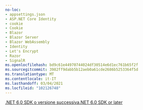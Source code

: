 ```yaml
---
no-loc:
- appsettings.json
- ASP.NET Core Identity
- cookie
- Cookie
- Blazor
- Blazor Server
- Blazor WebAssembly
- Identity
- Let's Encrypt
- Razor
- SignalR
ms.openlocfilehash: bd9c61e44970744024df30514e6d1ec761b65f2f
ms.sourcegitcommit: 3982ff9dabb5b12aeb0a61cde2686b5253364f5d
ms.translationtype: MT
ms.contentlocale: it-IT
ms.lasthandoff: 03/04/2021
ms.locfileid: "102126748"
---
```

[<span data-ttu-id="f5a04-101">.NET 6,0 SDK o versione successiva</span><span class="sxs-lookup"><span data-stu-id="f5a04-101">.NET 6.0 SDK or later</span></span>](https://dotnet.microsoft.com/download/dotnet/6.0)
